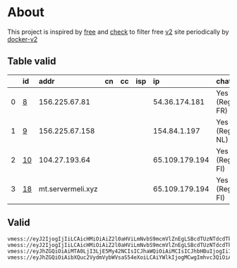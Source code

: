 
# About

This project is inspired by [free](https://github.com/freefq/free) and [check](https://github.com/yeahwu/check) to filter free [v2](https://github.com/v2fly/v2ray-core) site periodically by [docker-v2](https://hub.docker.com/r/v2ray/official)

    

## Table valid
|    | id                   | addr              | cn   | cc   | isp   | ip             | chatgpt          |
|---:|:---------------------|:------------------|:-----|:-----|:------|:---------------|:-----------------|
|  0 | [8](config/8.json)   | 156.225.67.81     |      |      |       | 54.36.174.181  | Yes (Region: FR) |
|  1 | [9](config/9.json)   | 156.225.67.158    |      |      |       | 154.84.1.197   | Yes (Region: NL) |
|  2 | [10](config/10.json) | 104.27.193.64     |      |      |       | 65.109.179.194 | Yes (Region: FI) |
|  3 | [18](config/18.json) | mt.servermeli.xyz |      |      |       | 65.109.179.194 | Yes (Region: FI) |

## Valid
```
vmess://eyJ2IjogIjIiLCAicHMiOiAiZ2l0aHViLmNvbS9mcmVlZnEgLSBcdTUzNTdcdTk3NWUgIDgiLCAiYWRkIjogIjE1Ni4yMjUuNjcuODEiLCAicG9ydCI6ICI0NDMiLCAiaWQiOiAiM2ZkNjM3YWQtNDZmZS00Zjg1LWE2ZTgtODZiMDBiY2ExMTIyIiwgImFpZCI6ICI2NCIsICJzY3kiOiAiYXV0byIsICJuZXQiOiAid3MiLCAidHlwZSI6ICJub25lIiwgImhvc3QiOiAid3d3LjEzMzQwMTk4Lnh5eiIsICJwYXRoIjogIi9wYXRoLzE2OTQ5NDc2NjUzODgiLCAidGxzIjogInRscyIsICJzbmkiOiAiIn0=
vmess://eyJ2IjogIjIiLCAicHMiOiAiZ2l0aHViLmNvbS9mcmVlZnEgLSBcdTUzNTdcdTk3NWUgIDkiLCAiYWRkIjogIjE1Ni4yMjUuNjcuMTU4IiwgInBvcnQiOiAiNDQzIiwgImlkIjogIjljMDI2ZWZlLTZhZjAtNDY1Zi1iOGMwLTNmNThjOGMyZDRjNSIsICJhaWQiOiAiNjQiLCAic2N5IjogImF1dG8iLCAibmV0IjogIndzIiwgInR5cGUiOiAibm9uZSIsICJob3N0IjogInd3dy44NDY2MTE1OC54eXoiLCAicGF0aCI6ICIvcGF0aC8xNjk1MDMyOTA5MTY0IiwgInRscyI6ICJ0bHMiLCAic25pIjogIiJ9
vmess://eyJhZGQiOiAiMTA0LjI3LjE5My42NCIsICJhaWQiOiAiMCIsICJhbHBuIjogIiIsICJmcCI6ICIiLCAiaG9zdCI6ICJmbGw1LmFwcG1hbmFnZTUuaXIiLCAiaWQiOiAiMWU0MDRlODAtNmE4NC00NjdiLTlmZTktOGEyNzc5NGRkYzQzIiwgIm5ldCI6ICJ3cyIsICJwYXRoIjogIi8iLCAicG9ydCI6ICIyMDg3IiwgInBzIjogImdpdGh1Yi5jb20vZnJlZWZxIC0gXHU3ZjhlXHU1NmZkQ2xvdWRGbGFyZVx1NTE2Y1x1NTNmOENETlx1ODI4Mlx1NzBiOSAxMCIsICJzY3kiOiAiYXV0byIsICJzbmkiOiAiZmxsNS5hcHBtYW5hZ2U1LmlyIiwgInRscyI6ICJ0bHMiLCAidHlwZSI6ICIiLCAidiI6ICIyIn0=
vmess://eyJhZGQiOiAibXQuc2VydmVybWVsaS54eXoiLCAiYWlkIjogMCwgImhvc3QiOiAiZmxsNS5hcHBtYW5hZ2U1LmlyIiwgImlkIjogIjFlNDA0ZTgwLTZhODQtNDY3Yi05ZmU5LThhMjc3OTRkZGM0MyIsICJuZXQiOiAid3MiLCAicGF0aCI6ICIvIiwgInBvcnQiOiAyMDg3LCAicHMiOiAiZ2l0aHViLmNvbS9mcmVlZnEgLSBcdTdmOGVcdTU2ZmRDbG91ZEZsYXJlXHU1MTZjXHU1M2Y4Q0ROXHU4MjgyXHU3MGI5IDE4IiwgInRscyI6ICJ0bHMiLCAidHlwZSI6ICJhdXRvIiwgInNlY3VyaXR5IjogImF1dG8iLCAic2tpcC1jZXJ0LXZlcmlmeSI6IHRydWUsICJzbmkiOiAiIn0=
```

